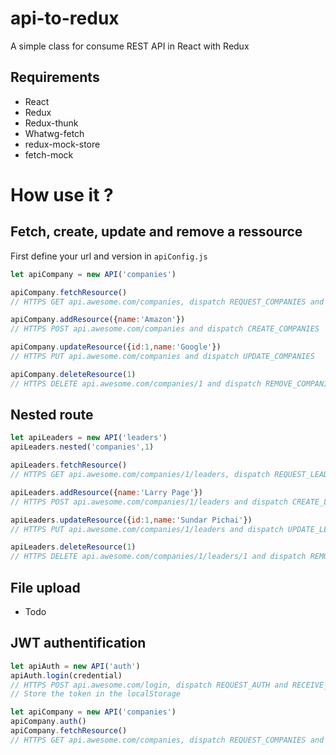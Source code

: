 # api-to-redux
A simple class for consume REST API in React with Redux

## Requirements
- React
- Redux
- Redux-thunk
- Whatwg-fetch
- redux-mock-store
- fetch-mock

# How use it ?
## Fetch, create, update and remove a ressource

First define your url and version in `apiConfig.js`

```javascript
let apiCompany = new API('companies')

apiCompany.fetchResource()
// HTTPS GET api.awesome.com/companies, dispatch REQUEST_COMPANIES and RECEIVE_COMPANIES

apiCompany.addResource({name:'Amazon'})
// HTTPS POST api.awesome.com/companies and dispatch CREATE_COMPANIES

apiCompany.updateResource({id:1,name:'Google'})
// HTTPS PUT api.awesome.com/companies and dispatch UPDATE_COMPANIES

apiCompany.deleteResource(1)
// HTTPS DELETE api.awesome.com/companies/1 and dispatch REMOVE_COMPANIES
```
## Nested route
```javascript
let apiLeaders = new API('leaders')
apiLeaders.nested('companies',1)

apiLeaders.fetchResource()
// HTTPS GET api.awesome.com/companies/1/leaders, dispatch REQUEST_LEADERS and RECEIVE_LEADERS

apiLeaders.addResource({name:'Larry Page'})
// HTTPS POST api.awesome.com/companies/1/leaders and dispatch CREATE_LEADERS

apiLeaders.updateResource({id:1,name:'Sundar Pichai'})
// HTTPS PUT api.awesome.com/companies/1/leaders and dispatch UPDATE_LEADERS

apiLeaders.deleteResource(1)
// HTTPS DELETE api.awesome.com/companies/1/leaders/1 and dispatch REMOVE_LEADERS
```
## File upload
- Todo

## JWT authentification
```javascript
let apiAuth = new API('auth')
apiAuth.login(credential)
// HTTPS POST api.awesome.com/login, dispatch REQUEST_AUTH and RECEIVE_AUTH
// Store the token in the localStorage

let apiCompany = new API('companies')
apiCompany.auth()
apiCompany.fetchResource()
// HTTPS GET api.awesome.com/companies, dispatch REQUEST_COMPANIES and RECEIVE_COMPANIES
```
